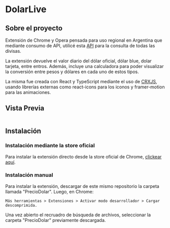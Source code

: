 # DolarLive

## Sobre el proyecto

Extensión de Chrome y Opera pensada para uso regional en Argentina que mediante consumo de API, utilicé esta [API](https://dolarapi.com/docs/) para la consulta de todas las divisas.

La extensión devuelve el valor diario del dólar oficial, dólar blue, dolar tarjeta, entre entros. Además, incluye una calculadora para poder visualizar la conversión entre pesos y dólares en cada uno de estos tipos.

La misma fue creada con React y TypeScript mediante el uso de [CRXJS](https://github.com/crxjs/chrome-extension-tools), usando librerías externas como react-icons para los iconos y framer-motion para las animaciones.

## Vista Previa

<img  src="https://raw.githubusercontent.com/matiasarroyo1978/PrecioDolar/src/assets/dolar.png" alt="" />

## Instalación

### Instalación mediante la store oficial

Para instalar la extensión directo desde la store oficial de Chrome, [clickear aquí](https://chromewebstore.google.com/detail/preciodolar-cotizaci%C3%B3n-de/enflmlokijgloihaaogoabnonjicbonb).

### Instalación manual

Para instalar la extensión, descargar de este mismo repositorio la carpeta llamada "PrecioDolar".
Luego, en Chrome:

`Más herramientas > Extensiones > Activar modo desarrollador > Cargar descomprimida.`

Una vez abierto el recruadro de búsqueda de archivos, seleccionar la carpeta "PrecioDolar" previamente descargada.

